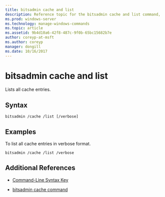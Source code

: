 ```yaml
---
title: bitsadmin cache and list
description: Reference topic for the bitsadmin cache and list command, which lists all cache entries.
ms.prod: windows-server
ms.technology: manage-windows-commands
ms.topic: article
ms.assetid: 9b4d10a6-42f8-487c-9f0b-65bc15682b7e
author: coreyp-at-msft
ms.author: coreyp
manager: dongill
ms.date: 10/16/2017
---
```


# bitsadmin cache and list

Lists all cache entries.

## Syntax

```
bitsadmin /cache /list [/verbose]
```

## Examples

To list all cache entries in verbose format.

```
bitsadmin /cache /list /verbose
```

## Additional References

- [Command-Line Syntax Key](command-line-syntax-key.md)

- [bitsadmin cache command](bitsadmin-cache.md)
